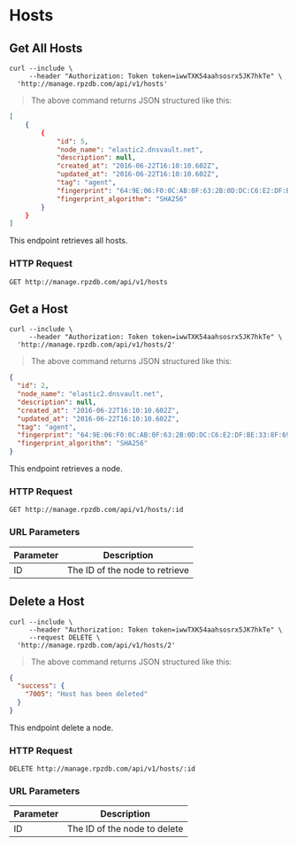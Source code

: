 # Hosts

## Get All Hosts


```shell
curl --include \
     --header "Authorization: Token token=iwwTXK54aahsosrx5JK7hkTe" \
  'http://manage.rpzdb.com/api/v1/hosts'
```

> The above command returns JSON structured like this:

```json
[
    {
        {
            "id": 5,
            "node_name": "elastic2.dnsvault.net",
            "description": null,
            "created_at": "2016-06-22T16:10:10.602Z",
            "updated_at": "2016-06-22T16:10:10.602Z",
            "tag": "agent",
            "fingerprint": "64:9E:06:F0:0C:AB:0F:63:2B:0D:DC:C6:E2:DF:BE:33:8F:69:3C:A0:99:D8:1F:65:76:AE:EA:DA:C6:64:12:3F",
            "fingerprint_algorithm": "SHA256"
        }
    }
]
```

This endpoint retrieves all hosts.

### HTTP Request

`GET http://manage.rpzdb.com/api/v1/hosts`



## Get a Host


```shell
curl --include \
     --header "Authorization: Token token=iwwTXK54aahsosrx5JK7hkTe" \
  'http://manage.rpzdb.com/api/v1/hosts/2'
```


> The above command returns JSON structured like this:

```json
{
  "id": 2,
  "node_name": "elastic2.dnsvault.net",
  "description": null,
  "created_at": "2016-06-22T16:10:10.602Z",
  "updated_at": "2016-06-22T16:10:10.602Z",
  "tag": "agent",
  "fingerprint": "64:9E:06:F0:0C:AB:0F:63:2B:0D:DC:C6:E2:DF:BE:33:8F:69:3C:A0:99:D8:1F:65:76:AE:EA:DA:C6:64:12:3F",
  "fingerprint_algorithm": "SHA256"
}
```

This endpoint retrieves a node.

### HTTP Request

`GET http://manage.rpzdb.com/api/v1/hosts/:id`

### URL Parameters

Parameter | Description
--------- | -----------
ID | The ID of the node to retrieve

## Delete a Host
```shell
curl --include \
     --header "Authorization: Token token=iwwTXK54aahsosrx5JK7hkTe" \
     --request DELETE \
  'http://manage.rpzdb.com/api/v1/hosts/2'
```


> The above command returns JSON structured like this:

```json
{
  "success": {
    "7005": "Host has been deleted"
  }
}
```

This endpoint delete a node.


### HTTP Request

`DELETE http://manage.rpzdb.com/api/v1/hosts/:id`

### URL Parameters

Parameter | Description
--------- | -----------
ID | The ID of the node to delete

